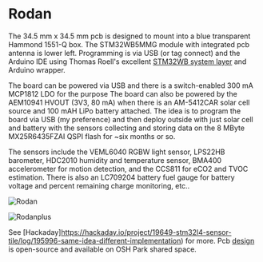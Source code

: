 # Rodan
The 34.5 mm x 34.5 mm pcb is designed to mount into a blue transparent Hammond 1551-Q box. The STM32WB5MMG module with integrated pcb antenna is lower left. Programming is via USB (or tag connect) and the Arduino IDE using Thomas Roell's excellent [STM32WB system layer](https://github.com/GrumpyOldPizza/ArduinoCore-stm32wb) and Arduino wrapper.

The board can be powered via USB and there is a switch-enabled 300 mA MCP1812 LDO for the purpose The board can also be powered by the AEM10941 HVOUT (3V3, 80 mA) when there is an AM-5412CAR solar cell source and 100 mAH LiPo battery attached. The idea is to program the board via USB (my preference) and then deploy outside with just solar cell and battery with the sensors collecting and storing data on the 8 MByte  MX25R6435FZAI QSPI flash for ~six months or so.

The sensors include the VEML6040 RGBW light sensor, LPS22HB barometer, HDC2010 humidity and temperature sensor, BMA400 accelerometer for motion detection, and the CCS811 for eCO2 and TVOC estimation. There is also an LC709204 battery fuel gauge for battery voltage and percent remaining charge monitoring, etc..  

![Rodan](https://user-images.githubusercontent.com/6698410/127719506-94157222-1675-4999-b114-421aa7fc567d.jpg)

![Rodanplus](https://user-images.githubusercontent.com/6698410/127720557-4324a0b5-17c7-46a0-829b-7c1a68d71a95.jpg)

See [Hackaday]https://hackaday.io/project/19649-stm32l4-sensor-tile/log/195996-same-idea-different-implementation) for more.
Pcb [design](https://oshpark.com/shared_projects/23LSLZPF) is open-source and available on OSH Park shared space.
